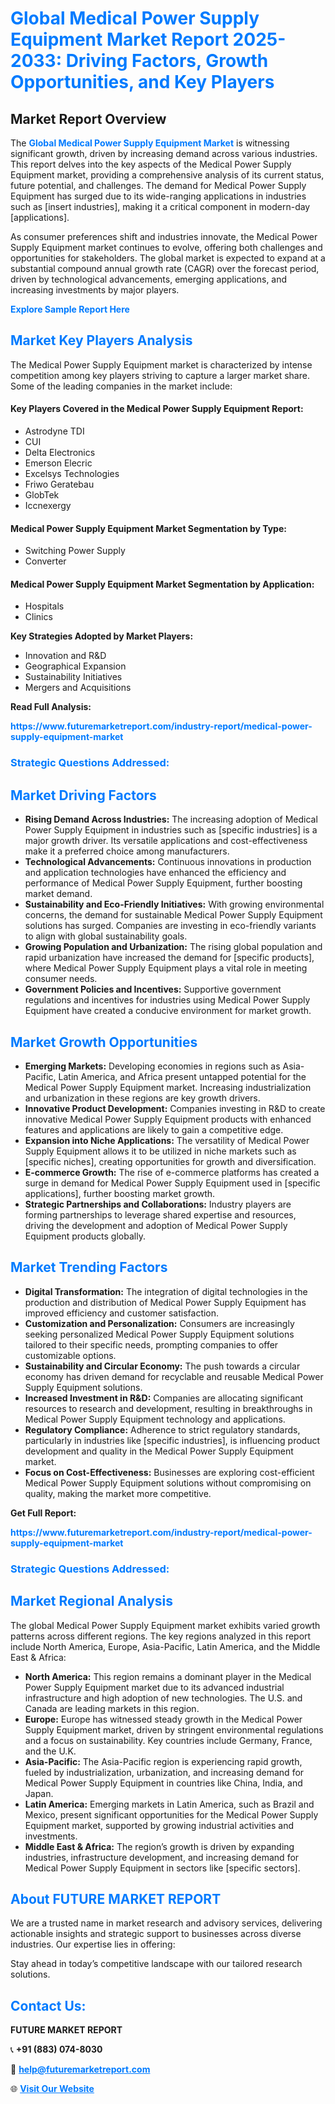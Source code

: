 <h1 style="color: #007BFF;">Global Medical Power Supply Equipment Market Report 2025-2033: Driving Factors, Growth Opportunities, and Key Players</h1>

<section id="overview">
<h2>Market Report Overview</h2>
<p>The <a href="https://www.futuremarketreport.com/industry-report/medical-power-supply-equipment-market" style="color: #007BFF; text-decoration: none;"><strong>Global Medical Power Supply Equipment Market</strong></a> is witnessing significant growth, driven by increasing demand across various industries. This report delves into the key aspects of the Medical Power Supply Equipment market, providing a comprehensive analysis of its current status, future potential, and challenges. The demand for Medical Power Supply Equipment has surged due to its wide-ranging applications in industries such as [insert industries], making it a critical component in modern-day [applications].</p>
<p>As consumer preferences shift and industries innovate, the Medical Power Supply Equipment market continues to evolve, offering both challenges and opportunities for stakeholders. The global market is expected to expand at a substantial compound annual growth rate (CAGR) over the forecast period, driven by technological advancements, emerging applications, and increasing investments by major players.</p>
</section>

<section id="overview">
<p><a href="https://www.futuremarketreport.com/request-sample/reportId=53159" style="color: #007BFF; text-decoration: none;"><strong>Explore Sample Report Here</strong></a></p>
</section>

<section id="key-players">
<h2 style="color: #007BFF;">Market Key Players Analysis</h2>
<p>The Medical Power Supply Equipment market is characterized by intense competition among key players striving to capture a larger market share. Some of the leading companies in the market include:</p>
<h4>Key Players Covered in the Medical Power Supply Equipment Report:</h4>
<ul><li>Astrodyne TDI</li><li>CUI</li><li>Delta Electronics</li><li>Emerson Elecric</li><li>Excelsys Technologies</li><li>Friwo Geratebau</li><li>GlobTek</li><li>Iccnexergy</li></ul>
<h4>Medical Power Supply Equipment Market Segmentation by Type:</h4>
<ul><li>Switching Power Supply</li><li>Converter</li></ul>

<h4>Medical Power Supply Equipment Market Segmentation by Application:</h4>
<ul><li>Hospitals</li><li>Clinics</li></ul>
<p><strong>Key Strategies Adopted by Market Players:</strong></p>
<ul>
<li>Innovation and R&D</li>
<li>Geographical Expansion</li>
<li>Sustainability Initiatives</li>
<li>Mergers and Acquisitions</li>
</ul>
</section>

<section>
<p><strong>Read Full Analysis: </strong></p><a href="https://www.futuremarketreport.com/industry-report/medical-power-supply-equipment-market" style="color: #007BFF; text-decoration: none;"><strong>https://www.futuremarketreport.com/industry-report/medical-power-supply-equipment-market</strong></a>
<h3 style="color: #007BFF;">Strategic Questions Addressed:</h3>
</section>

<section id="driving-factors">
<h2 style="color: #007BFF;">Market Driving Factors</h2>
<ul>
<li><strong>Rising Demand Across Industries:</strong> The increasing adoption of Medical Power Supply Equipment in industries such as [specific industries] is a major growth driver. Its versatile applications and cost-effectiveness make it a preferred choice among manufacturers.</li>
<li><strong>Technological Advancements:</strong> Continuous innovations in production and application technologies have enhanced the efficiency and performance of Medical Power Supply Equipment, further boosting market demand.</li>
<li><strong>Sustainability and Eco-Friendly Initiatives:</strong> With growing environmental concerns, the demand for sustainable Medical Power Supply Equipment solutions has surged. Companies are investing in eco-friendly variants to align with global sustainability goals.</li>
<li><strong>Growing Population and Urbanization:</strong> The rising global population and rapid urbanization have increased the demand for [specific products], where Medical Power Supply Equipment plays a vital role in meeting consumer needs.</li>
<li><strong>Government Policies and Incentives:</strong> Supportive government regulations and incentives for industries using Medical Power Supply Equipment have created a conducive environment for market growth.</li>
</ul>
</section>

<section id="growth-opportunities">
<h2 style="color: #007BFF;">Market Growth Opportunities</h2>
<ul>
<li><strong>Emerging Markets:</strong> Developing economies in regions such as Asia-Pacific, Latin America, and Africa present untapped potential for the Medical Power Supply Equipment market. Increasing industrialization and urbanization in these regions are key growth drivers.</li>
<li><strong>Innovative Product Development:</strong> Companies investing in R&D to create innovative Medical Power Supply Equipment products with enhanced features and applications are likely to gain a competitive edge.</li>
<li><strong>Expansion into Niche Applications:</strong> The versatility of Medical Power Supply Equipment allows it to be utilized in niche markets such as [specific niches], creating opportunities for growth and diversification.</li>
<li><strong>E-commerce Growth:</strong> The rise of e-commerce platforms has created a surge in demand for Medical Power Supply Equipment used in [specific applications], further boosting market growth.</li>
<li><strong>Strategic Partnerships and Collaborations:</strong> Industry players are forming partnerships to leverage shared expertise and resources, driving the development and adoption of Medical Power Supply Equipment products globally.</li>
</ul>
</section>

<section id="trending-factors">
<h2 style="color: #007BFF;">Market Trending Factors</h2>
<ul>
<li><strong>Digital Transformation:</strong> The integration of digital technologies in the production and distribution of Medical Power Supply Equipment has improved efficiency and customer satisfaction.</li>
<li><strong>Customization and Personalization:</strong> Consumers are increasingly seeking personalized Medical Power Supply Equipment solutions tailored to their specific needs, prompting companies to offer customizable options.</li>
<li><strong>Sustainability and Circular Economy:</strong> The push towards a circular economy has driven demand for recyclable and reusable Medical Power Supply Equipment solutions.</li>
<li><strong>Increased Investment in R&D:</strong> Companies are allocating significant resources to research and development, resulting in breakthroughs in Medical Power Supply Equipment technology and applications.</li>
<li><strong>Regulatory Compliance:</strong> Adherence to strict regulatory standards, particularly in industries like [specific industries], is influencing product development and quality in the Medical Power Supply Equipment market.</li>
<li><strong>Focus on Cost-Effectiveness:</strong> Businesses are exploring cost-efficient Medical Power Supply Equipment solutions without compromising on quality, making the market more competitive.</li>
</ul>
</section>

<section>
<p><strong>Get Full Report: </strong></p><a href="https://www.futuremarketreport.com/industry-report/medical-power-supply-equipment-market" style="color: #007BFF; text-decoration: none;"><strong>https://www.futuremarketreport.com/industry-report/medical-power-supply-equipment-market</strong></a>
<h3 style="color: #007BFF;">Strategic Questions Addressed:</h3>
</section>


<section id="regional-analysis">
<h2 style="color: #007BFF;">Market Regional Analysis</h2>
<p>The global Medical Power Supply Equipment market exhibits varied growth patterns across different regions. The key regions analyzed in this report include North America, Europe, Asia-Pacific, Latin America, and the Middle East & Africa:</p>
<ul>
<li><strong>North America:</strong> This region remains a dominant player in the Medical Power Supply Equipment market due to its advanced industrial infrastructure and high adoption of new technologies. The U.S. and Canada are leading markets in this region.</li>
<li><strong>Europe:</strong> Europe has witnessed steady growth in the Medical Power Supply Equipment market, driven by stringent environmental regulations and a focus on sustainability. Key countries include Germany, France, and the U.K.</li>
<li><strong>Asia-Pacific:</strong> The Asia-Pacific region is experiencing rapid growth, fueled by industrialization, urbanization, and increasing demand for Medical Power Supply Equipment in countries like China, India, and Japan.</li>
<li><strong>Latin America:</strong> Emerging markets in Latin America, such as Brazil and Mexico, present significant opportunities for the Medical Power Supply Equipment market, supported by growing industrial activities and investments.</li>
<li><strong>Middle East & Africa:</strong> The region’s growth is driven by expanding industries, infrastructure development, and increasing demand for Medical Power Supply Equipment in sectors like [specific sectors].</li>
</ul>
</section>

<footer>
<h2 style="color: #007BFF;">About FUTURE MARKET REPORT</h2>
<p>We are a trusted name in market research and advisory services, delivering actionable insights and strategic support to businesses across diverse industries. Our expertise lies in offering:</p>

<p>Stay ahead in today’s competitive landscape with our tailored research solutions.</p>

<h2 style="color: #007BFF;">Contact Us:</h2>
<p><strong>FUTURE MARKET REPORT</strong></p>
<p>📞 <strong>+91 (883) 074-8030</strong></p>
<p>📧 <strong><a href="mailto:help@futuremarketreport.com" style="color: #007BFF;">help@futuremarketreport.com</a></strong></p>
<p>🌐 <strong><a href="https://www.futuremarketreport.com/" style="color: #007BFF;">Visit Our Website</a></strong></p>
</footer>